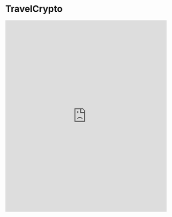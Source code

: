# TravelCrypto
<embed src="https://github.com/mrblackke/TravelCrypto/TravelCrypto White Paper.pdf" type="application/pdf" width="100%" height="600px"/>
